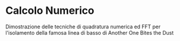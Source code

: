 # Calcolo Numerico
Dimostrazione delle tecniche di quadratura numerica ed FFT per l'isolamento della famosa linea di basso di Another One Bites the Dust

